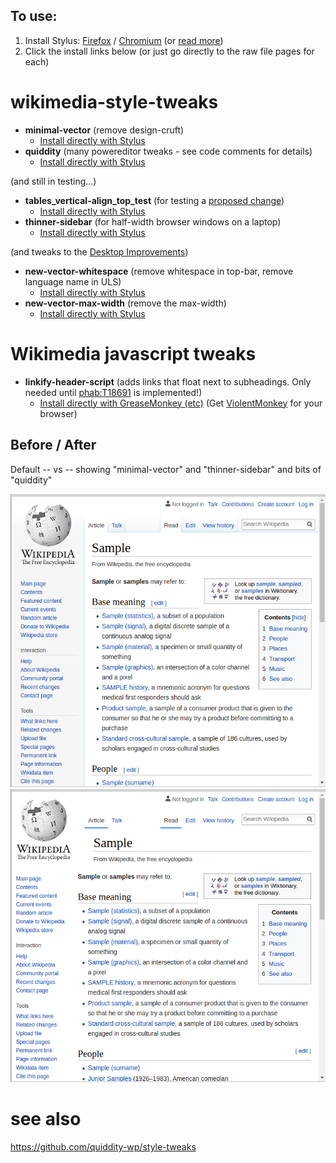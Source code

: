## To use: 
1. Install Stylus: [Firefox](https://addons.mozilla.org/en-US/firefox/addon/styl-us/) / [Chromium](https://chrome.google.com/webstore/detail/stylus/clngdbkpkpeebahjckkjfobafhncgmne/) (or [read more](https://github.com/openstyles/stylus/wiki/Usercss))
2. Click the install links below (or just go directly to the raw file pages for each)

# wikimedia-style-tweaks

* **minimal-vector** (remove design-cruft)
  * [Install directly with Stylus](https://raw.githubusercontent.com/quiddity-wp/wikimedia-style-tweaks/master/minimal-vector.user.css)
* **quiddity** (many powereditor tweaks - see code comments for details)
  * [Install directly with Stylus](https://raw.githubusercontent.com/quiddity-wp/wikimedia-style-tweaks/master/quiddity.user.css)
  
(and still in testing...)

* **tables_vertical-align_top_test** (for testing a [proposed change](https://en.wikipedia.org/wiki/Wikipedia_talk:Manual_of_Style/Tables#Vertical_alignment))
  * [Install directly with Stylus](https://raw.githubusercontent.com/quiddity-wp/wikimedia-style-tweaks/master/tables_vertical-align_top_test.user.css)
* **thinner-sidebar** (for half-width browser windows on a laptop)
  * [Install directly with Stylus](https://raw.githubusercontent.com/quiddity-wp/wikimedia-style-tweaks/master/thinner-sidebar.user.css)

(and tweaks to the [Desktop Improvements](https://www.mediawiki.org/wiki/Reading/Web/Desktop_Improvements))
* **new-vector-whitespace** (remove whitespace in top-bar, remove language name in ULS)
  * [Install directly with Stylus](https://raw.githubusercontent.com/quiddity-wp/wikimedia-style-tweaks/master/new-vector-whitespace.user.css)
* **new-vector-max-width** (remove the max-width)
  * [Install directly with Stylus](https://raw.githubusercontent.com/quiddity-wp/wikimedia-style-tweaks/master/new-vector-max-width.user.css)

# Wikimedia javascript tweaks

* **linkify-header-script** (adds links that float next to subheadings. Only needed until [phab:T18691](https://phabricator.wikimedia.org/T18691) is implemented!)
  * [Install directly with GreaseMonkey (etc)](https://raw.githubusercontent.com/quiddity-wp/wikimedia-style-tweaks/master/linkify-header-script.user.js) (Get [ViolentMonkey](https://violentmonkey.github.io/) for your browser)

## Before / After

Default -- vs -- showing "minimal-vector" and "thinner-sidebar" and bits of "quiddity"

![Before](https://raw.githubusercontent.com/quiddity-wp/wikimedia-style-tweaks/master/usercss1.png)
![After](https://raw.githubusercontent.com/quiddity-wp/wikimedia-style-tweaks/master/usercss2.png)

# see also
https://github.com/quiddity-wp/style-tweaks
